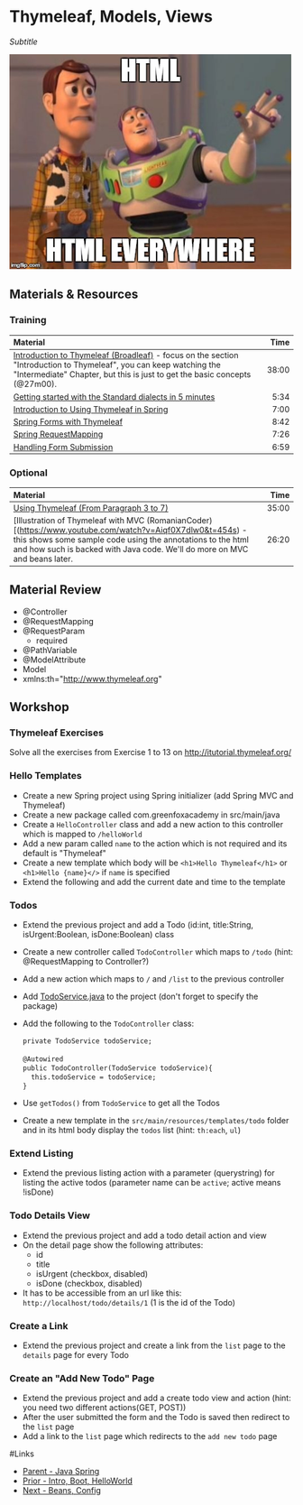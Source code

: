 # Thymeleaf, Models, Views
*Subtitle*

![Html everywhere](html_everywhere.jpg)


## Materials & Resources

### Training
| Material | Time |
|:-------- |-----:|
|[Introduction to Thymeleaf (Broadleaf)](https://www.youtube.com/watch?v=GNteuJDo1KA&t=374) - focus on the section "Introduction to Thymeleaf", you can keep watching the "Intermediate" Chapter, but this is just to get the basic concepts (@27m00).|38:00|
| [Getting started with the Standard dialects in 5 minutes](http://www.thymeleaf.org/doc/articles/standarddialect5minutes.html)| 5:34 |
| [Introduction to Using Thymeleaf in Spring](http://www.baeldung.com/thymeleaf-in-spring-mvc) | 7:00 |
| [Spring Forms with Thymeleaf](http://www.thymeleaf.org/doc/tutorials/2.1/thymeleafspring.html#creating-a-form) | 8:42 |
| [Spring RequestMapping](http://www.baeldung.com/spring-requestmapping) | 7:26 |
| [Handling Form Submission](https://spring.io/guides/gs/handling-form-submission/) | 6:59 |


### Optional
| Material | Time |
|:-------- |-----:|
| [Using Thymeleaf (From Paragraph 3 to 7)](http://www.thymeleaf.org/doc/tutorials/2.1/usingthymeleaf.html) | 35:00 |
| [Illustration of Thymeleaf with MVC (RomanianCoder)[(https://www.youtube.com/watch?v=Aiqf0X7dlw0&t=454s) - this shows some sample code using the annotations to the html and how such is backed with Java code.  We'll do more on MVC and beans later.|26:20|

## Material Review
- @Controller
- @RequestMapping
- @RequestParam
  - required
- @PathVariable
- @ModelAttribute
- Model
- xmlns:th="http://www.thymeleaf.org"

## Workshop

### Thymeleaf Exercises

Solve all the exercises from Exercise 1 to 13 on http://itutorial.thymeleaf.org/

### Hello Templates

- Create a new Spring project using Spring initializer (add Spring MVC and Thymeleaf)
- Create a new package called com.greenfoxacademy in src/main/java
- Create a `HelloController` class and add a new action to this controller which is mapped to `/helloWorld`
- Add a new param called `name` to the action which is not required and its default is "Thymeleaf"
- Create a new template which body will be `<h1>Hello Thymeleaf</h1>` or `<h1>Hello {name}</>` if `name` is specified
- Extend the following and add the current date and time to the template

### Todos

- Extend the previous project and add a Todo (id:int, title:String, isUrgent:Boolean, isDone:Boolean) class
- Create a new controller called `TodoController` which maps to `/todo` (hint: @RequestMapping to Controller?)
- Add a new action which maps to `/` and `/list` to the previous controller
- Add [TodoService.java](workshop/TodoService.java) to the project (don't forget to specify the package)
- Add the following to the `TodoController` class:

  ```
  private TodoService todoService;

  @Autowired
  public TodoController(TodoService todoService){
    this.todoService = todoService;
  }
  ```
- Use `getTodos()` from `TodoService` to get all the Todos
- Create a new template in the `src/main/resources/templates/todo` folder and in its html body display the `todos` list (hint: `th:each`, `ul`)

### Extend Listing

- Extend the previous listing action with a parameter (querystring) for listing the active todos (parameter name can be `active`; active means !isDone)

### Todo Details View

- Extend the previous project and add a todo detail action and view
- On the detail page show the following attributes:
  - id
  - title
  - isUrgent (checkbox, disabled)
  - isDone (checkbox, disabled)
- It has to be accessible from an url like this: `http://localhost/todo/details/1` (1 is the id of the Todo)

### Create a Link

- Extend the previous project and create a link from the `list` page to the `details` page for every Todo

### Create an "Add New Todo" Page

- Extend the previous project and add a create todo view and action (hint: you need two different actions(GET, POST))
- After the user submitted the form and the Todo is saved then redirect to the `list` page
- Add a link to the `list` page which redirects to the `add new todo` page

#Links
- [Parent - Java Spring](../README.md)
- [Prior - Intro, Boot, HelloWorld](../intro-to-spring/README.md)
- [Next - Beans, Config](../ioc-bean/README.md)
